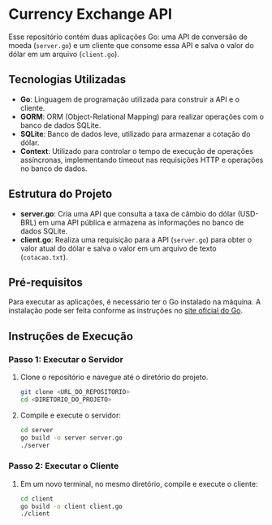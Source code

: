 
# Currency Exchange API

Esse repositório contém duas aplicações Go: uma API de conversão de moeda (`server.go`) e um cliente que consome essa API e salva o valor do dólar em um arquivo (`client.go`).

## Tecnologias Utilizadas

- **Go**: Linguagem de programação utilizada para construir a API e o cliente.
- **GORM**: ORM (Object-Relational Mapping) para realizar operações com o banco de dados SQLite.
- **SQLite**: Banco de dados leve, utilizado para armazenar a cotação do dólar.
- **Context**: Utilizado para controlar o tempo de execução de operações assíncronas, implementando timeout nas requisições HTTP e operações no banco de dados.

## Estrutura do Projeto

- **server.go**: Cria uma API que consulta a taxa de câmbio do dólar (USD-BRL) em uma API pública e armazena as informações no banco de dados SQLite.
- **client.go**: Realiza uma requisição para a API (`server.go`) para obter o valor atual do dólar e salva o valor em um arquivo de texto (`cotacao.txt`).

## Pré-requisitos

Para executar as aplicações, é necessário ter o Go instalado na máquina. A instalação pode ser feita conforme as instruções no [site oficial do Go](https://golang.org/dl/).

## Instruções de Execução

### Passo 1: Executar o Servidor

1. Clone o repositório e navegue até o diretório do projeto.
   
   ```bash
   git clone <URL_DO_REPOSITORIO>
   cd <DIRETORIO_DO_PROJETO>
   ```

2. Compile e execute o servidor:
   ```bash
   cd server
   go build -o server server.go 
   ./server
   ```

### Passo 2: Executar o Cliente

1. Em um novo terminal, no mesmo diretório, compile e execute o cliente:
   ```bash
   cd client
   go build -o client client.go
   ./client
   ```
